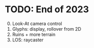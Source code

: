 # TODO: End of 2023
0. Look-At camera control
1. Glyphs: display, rollover from 2D
2. Ruins + more terrain
3. LOS: raycaster
